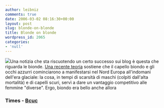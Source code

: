```yaml
---
author: leibniz
comments: true
date: 2006-03-02 08:16:30+00:00
layout: post
slug: blonde-on-blonde
title: Blonde on blonde
wordpress_id: 2065
categories:
- 'null'
---
```


![](http://www.bcuc.ac.uk/images/yellowpaint.jpg)Una notizia che sta riscuotendo un certo successo sui blog è questa che riguarda le bionde. [Una recente teoria](http://www.timesonline.co.uk/article/0,,2087-2058688,00.html) sostiene che il capello biondo e gli occhi azzurri cominciarono a manifestarsi nel Nord Europa all'indomani dell'era glaciale: la cosa, in tempi di scarsità di maschi (colpiti dall'alta mortalità) e di capelli scuri, servì a dare un vantaggio competitivo alle femmine "diverse". Ergo, biondo era bello anche allora


### Times - [Bcuc](http://www.bcuc.ac.uk/main.asp?page=3943)
